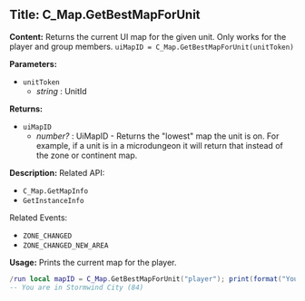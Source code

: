 ## Title: C_Map.GetBestMapForUnit

**Content:**
Returns the current UI map for the given unit. Only works for the player and group members.
`uiMapID = C_Map.GetBestMapForUnit(unitToken)`

**Parameters:**
- `unitToken`
  - *string* : UnitId

**Returns:**
- `uiMapID`
  - *number?* : UiMapID - Returns the "lowest" map the unit is on. For example, if a unit is in a microdungeon it will return that instead of the zone or continent map.

**Description:**
Related API:
- `C_Map.GetMapInfo`
- `GetInstanceInfo`

Related Events:
- `ZONE_CHANGED`
- `ZONE_CHANGED_NEW_AREA`

**Usage:**
Prints the current map for the player.
```lua
/run local mapID = C_Map.GetBestMapForUnit("player"); print(format("You are in %s (%d)", C_Map.GetMapInfo(mapID).name, mapID))
-- You are in Stormwind City (84)
```